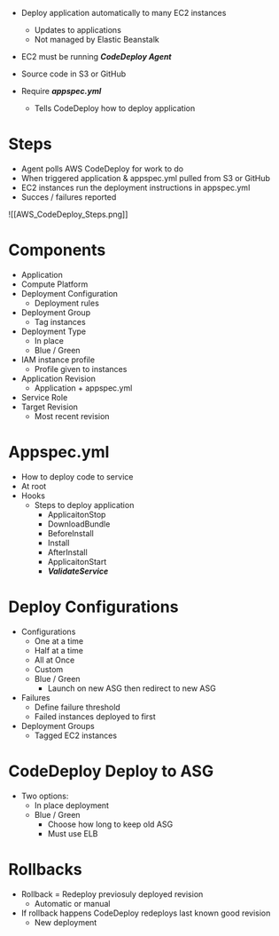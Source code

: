 - Deploy application automatically to many EC2 instances
	- Updates to applications
	- Not managed by Elastic Beanstalk

- EC2 must be running ***CodeDeploy Agent***
- Source code in S3 or GitHub
- Require ***appspec.yml***
	- Tells CodeDeploy how to deploy application

# Steps

- Agent polls AWS CodeDeploy for work to do
- When triggered application & appspec.yml pulled from S3 or GitHub
- EC2 instances run the deployment instructions in appspec.yml
- Succes / failures reported

![[AWS_CodeDeploy_Steps.png]]

# Components

- Application
- Compute Platform
- Deployment Configuration
	- Deployment rules
- Deployment Group
	- Tag instances
- Deployment Type
	- In place
	- Blue / Green
- IAM instance profile
	- Profile given to instances
- Application Revision
	- Application + appspec.yml
- Service Role
- Target Revision
	- Most recent revision

# Appspec.yml

- How to deploy code to service
- At root
- Hooks
	- Steps to deploy application
		- ApplicaitonStop
		- DownloadBundle
		- BeforeInstall
		- Install
		- AfterInstall
		- ApplicaitonStart
		- ***ValidateService***

# Deploy Configurations

- Configurations
	- One at a time
	- Half at a time
	- All at Once
	- Custom
	- Blue / Green
		- Launch on new ASG then redirect to new ASG
- Failures
	- Define failure threshold
	- Failed instances deployed to first
- Deployment Groups
	- Tagged EC2 instances

# CodeDeploy Deploy to ASG

- Two options:
	- In place deployment
	- Blue / Green
		- Choose how long to keep old ASG
		- Must use ELB

# Rollbacks

- Rollback = Redeploy previosuly deployed revision
	- Automatic or manual
- If rollback happens CodeDeploy redeploys last known good revision
	- New deployment